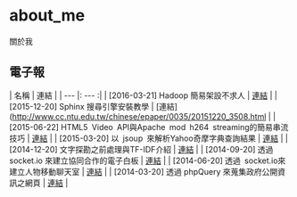 # about_me
關於我

## 電子報
| 名稱 | 連結 |
| --- |: --- :|
| [2016-03-21] Hadoop 簡易架設不求人 | [連結](http://www.cc.ntu.edu.tw/chinese/epaper/0036/20160321_3609.html) |
| [2015-12-20] Sphinx 搜尋引擎安裝教學 | [連結](http://www.cc.ntu.edu.tw/chinese/epaper/0035/20151220_3508.html |
| [2015-06-22] HTML5 Video API與Apache mod h264 streaming的簡易串流技巧 | [連結](http://www.cc.ntu.edu.tw/chinese/epaper/0033/20150620_3308.html) |
| [2015-03-20] 以 jsoup 來解析Yahoo奇摩字典查詢結果 | [連結](http://www.cc.ntu.edu.tw/chinese/epaper/0032/20150320_3208.html) |
| [2014-12-20] 文字探勘之前處理與TF-IDF介紹 | [連結](http://www.cc.ntu.edu.tw/chinese/epaper/0031/20141220_3103.html) |
| [2014-09-20] 透過 socket.io 來建立協同合作的電子白板 | [連結](http://www.cc.ntu.edu.tw/chinese/epaper/0030/20140920_3010.html) |
| [2014-06-20] 透過 socket.io來建立人物移動聊天室 | [連結](http://www.cc.ntu.edu.tw/chinese/epaper/0029/20140620_2910.html) |
| [2014-03-20] 透過 phpQuery 來蒐集政府公開資訊之網頁 | [連結](http://www.cc.ntu.edu.tw/chinese/epaper/0028/20140320_2807.html) |
